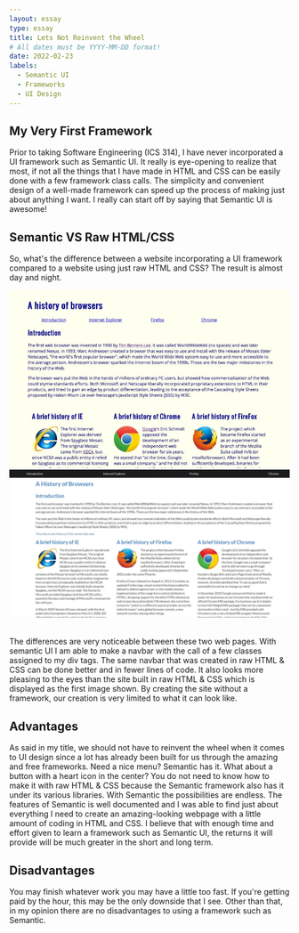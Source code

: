 ```yaml
---
layout: essay
type: essay
title: Lets Not Reinvent the Wheel
# All dates must be YYYY-MM-DD format!
date: 2022-02-23
labels:
  - Semantic UI
  - Frameworks
  - UI Design
---
```


## My Very First Framework

Prior to taking Software Engineering (ICS 314), I have never incorporated a UI framework such as Semantic UI. It really is eye-opening to realize that most, if not all the things that I have made in HTML and CSS can be easily done with a few framework class calls. The simplicity and convenient design of a well-made framework can speed up the process of making just about anything I want. I really can start off by saying that Semantic UI is awesome! 

## Semantic VS Raw HTML/CSS

So, what's the difference between a website incorporating a UI framework compared to a website using just raw HTML and CSS? The result is almost day and night.

<img class="ui huge rounded floated image" src="../images/raw-html-css.png">
<img class="ui huge rounded floated image" src="../images/semantic.png">

<br>The differences are very noticeable between these two web pages. With semantic UI I am able to make a navbar with the call of a few classes assigned to my div tags. The same navbar that was created in raw HTML & CSS can be done better and in fewer lines of code. It also looks more pleasing to the eyes than the site built in raw HTML & CSS which is displayed as the first image shown. By creating the site without a framework, our creation is very limited to what it can look like. 

## Advantages

As said in my title, we should not have to reinvent the wheel when it comes to UI design since a lot has already been built for us through the amazing and free frameworks. Need a nice menu? Semantic has it. What about a button with a heart icon in the center? You do not need to know how to make it with raw HTML & CSS because the Semantic framework also has it under its various libraries. With Semantic the possibilities are endless. The features of Semantic is well documented and I was able to find just about everything I need to create an amazing-looking webpage with a little amount of coding in HTML and CSS. I believe that with enough time and effort given to learn a framework such as Semantic UI, the returns it will provide will be much greater in the short and long term. 

## Disadvantages

You may finish whatever work you may have a little too fast. If you're getting paid by the hour, this may be the only downside that I see. Other than that, in my opinion there are no disadvantages to using a framework such as Semantic. 
